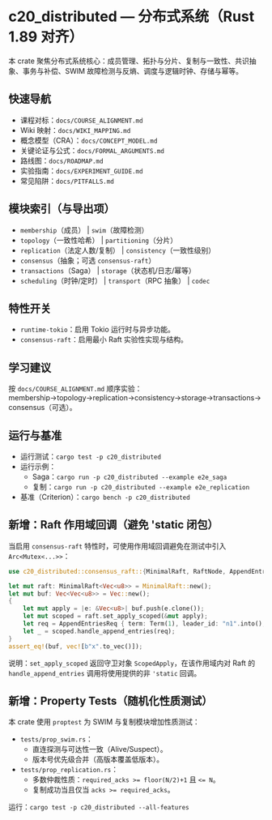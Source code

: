 # c20_distributed — 分布式系统（Rust 1.89 对齐）

本 crate 聚焦分布式系统核心：成员管理、拓扑与分片、复制与一致性、共识抽象、事务与补偿、SWIM 故障检测与反熵、调度与逻辑时钟、存储与幂等。

## 快速导航

- 课程对标：`docs/COURSE_ALIGNMENT.md`
- Wiki 映射：`docs/WIKI_MAPPING.md`
- 概念模型（CRA）：`docs/CONCEPT_MODEL.md`
- 关键论证与公式：`docs/FORMAL_ARGUMENTS.md`
- 路线图：`docs/ROADMAP.md`
- 实验指南：`docs/EXPERIMENT_GUIDE.md`
- 常见陷阱：`docs/PITFALLS.md`

## 模块索引（与导出项）

- `membership`（成员） | `swim`（故障检测）
- `topology`（一致性哈希） | `partitioning`（分片）
- `replication`（法定人数/复制） | `consistency`（一致性级别）
- `consensus`（抽象；可选 `consensus-raft`）
- `transactions`（Saga） | `storage`（状态机/日志/幂等）
- `scheduling`（时钟/定时） | `transport`（RPC 抽象） | `codec`

## 特性开关

- `runtime-tokio`：启用 Tokio 运行时与异步功能。
- `consensus-raft`：启用最小 Raft 实验性实现与结构。

## 学习建议

按 `docs/COURSE_ALIGNMENT.md` 顺序实验：membership→topology→replication→consistency→storage→transactions→consensus（可选）。

## 运行与基准

- 运行测试：`cargo test -p c20_distributed`
- 运行示例：
  - Saga：`cargo run -p c20_distributed --example e2e_saga`
  - 复制：`cargo run -p c20_distributed --example e2e_replication`
- 基准（Criterion）：`cargo bench -p c20_distributed`

## 新增：Raft 作用域回调（避免 'static 闭包）

当启用 `consensus-raft` 特性时，可使用作用域回调避免在测试中引入 `Arc<Mutex<...>>`：

```rust
use c20_distributed::consensus_raft::{MinimalRaft, RaftNode, AppendEntriesReq, Term, LogIndex};

let mut raft: MinimalRaft<Vec<u8>> = MinimalRaft::new();
let mut buf: Vec<Vec<u8>> = Vec::new();
{
    let mut apply = |e: &Vec<u8>| buf.push(e.clone());
    let mut scoped = raft.set_apply_scoped(&mut apply);
    let req = AppendEntriesReq { term: Term(1), leader_id: "n1".into(), prev_log_index: LogIndex(0), prev_log_term: Term(0), entries: vec![b"x".to_vec()], leader_commit: LogIndex(1) };
    let _ = scoped.handle_append_entries(req);
}
assert_eq!(buf, vec![b"x".to_vec()]);
```

说明：`set_apply_scoped` 返回守卫对象 `ScopedApply`，在该作用域内对 Raft 的 `handle_append_entries` 调用将使用提供的非 `'static` 回调。

## 新增：Property Tests（随机化性质测试）

本 crate 使用 `proptest` 为 SWIM 与复制模块增加性质测试：

- `tests/prop_swim.rs`：
  - 直连探测与可达性一致（Alive/Suspect）。
  - 版本号优先级合并（高版本覆盖低版本）。
- `tests/prop_replication.rs`：
  - 多数仲裁性质：`required_acks >= floor(N/2)+1` 且 `<= N`。
  - 复制成功当且仅当 `acks >= required_acks`。

运行：`cargo test -p c20_distributed --all-features`
